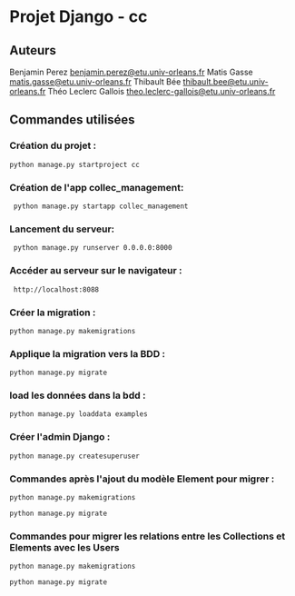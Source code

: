 # Projet Django - cc

## Auteurs
Benjamin Perez benjamin.perez@etu.univ-orleans.fr
Matis Gasse matis.gasse@etu.univ-orleans.fr
Thibault Bée thibault.bee@etu.univ-orleans.fr
Théo Leclerc Gallois theo.leclerc-gallois@etu.univ-orleans.fr


## Commandes utilisées


### Création du projet : 

``` python manage.py startproject cc ```

### Création de l'app collec_management:

``` python manage.py startapp collec_management```

### Lancement du serveur:

``` python manage.py runserver 0.0.0.0:8000```
    
### Accéder au serveur sur le navigateur : 

``` http://localhost:8088```

### Créer la migration :

``` python manage.py makemigrations ```

### Applique la migration vers la BDD :

``` python manage.py migrate ```

### load les données dans la bdd :

``` python manage.py loaddata examples ```

### Créer l'admin Django :

``` python manage.py createsuperuser ```

### Commandes après l'ajout du modèle Element pour migrer :

``` python manage.py makemigrations ```

``` python manage.py migrate ```

### Commandes pour migrer les relations entre les Collections et Elements avec les Users

``` python manage.py makemigrations ```

``` python manage.py migrate ```